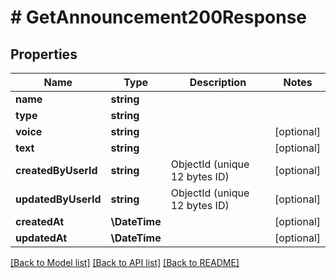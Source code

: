 # # GetAnnouncement200Response

## Properties

Name | Type | Description | Notes
------------ | ------------- | ------------- | -------------
**name** | **string** |  |
**type** | **string** |  |
**voice** | **string** |  | [optional]
**text** | **string** |  | [optional]
**createdByUserId** | **string** | ObjectId (unique 12 bytes ID) | [optional]
**updatedByUserId** | **string** | ObjectId (unique 12 bytes ID) | [optional]
**createdAt** | **\DateTime** |  | [optional]
**updatedAt** | **\DateTime** |  | [optional]

[[Back to Model list]](../../README.md#models) [[Back to API list]](../../README.md#endpoints) [[Back to README]](../../README.md)
